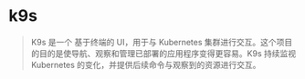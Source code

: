 # k9s 
>K9s 是一个 基于终端的 UI，用于与 Kubernetes 集群进行交互。这个项目的目的是使导航、观察和管理已部署的应用程序变得更容易。K9s 持续监视 Kubernetes 的变化，并提供后续命令与观察到的资源进行交互。
